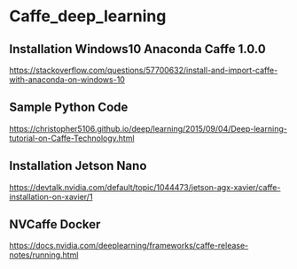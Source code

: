 # Caffe_deep_learning
## Installation Windows10 Anaconda Caffe 1.0.0
https://stackoverflow.com/questions/57700632/install-and-import-caffe-with-anaconda-on-windows-10
## Sample Python Code
https://christopher5106.github.io/deep/learning/2015/09/04/Deep-learning-tutorial-on-Caffe-Technology.html
## Installation Jetson Nano
https://devtalk.nvidia.com/default/topic/1044473/jetson-agx-xavier/caffe-installation-on-xavier/1
## NVCaffe Docker
https://docs.nvidia.com/deeplearning/frameworks/caffe-release-notes/running.html
